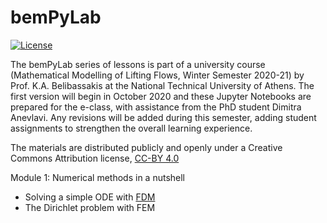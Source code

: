 # bemPyLab

[![License](https://img.shields.io/badge/license-CC--BY%204.0-lightgrey.svg)](https://creativecommons.org/licenses/by/4.0/)

The bemPyLab series of lessons is part of a university course (Mathematical Modelling of Lifting Flows, Winter Semester 2020-21) by Prof. K.A. Belibassakis at the National Technical University of Athens. The first version will begin in October 2020 and these Jupyter Notebooks are prepared for the e-class, with assistance from the PhD student Dimitra Anevlavi. Any revisions will be added during this semester, adding student assignments to strengthen the overall learning experience. 

The materials are distributed publicly and openly under a Creative Commons Attribution license, [CC-BY 4.0](https://creativecommons.org/licenses/by/4.0/)

Module 1: Numerical methods in a nutshell

- Solving a simple ODE with [FDM](https://nbviewer.jupyter.org/github/demieane/bemPyLab/blob/master/fdm_example1_v1.ipynb)
- The Dirichlet problem with FEM
